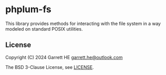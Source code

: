 # phplum-fs

This library provides methods for interacting with the file system in a way
modeled on standard POSIX utilities.

## License

Copyright (C) 2024 Garrett HE <garrett.he@outlook.com>

The BSD 3-Clause License, see [LICENSE](./LICENSE).
